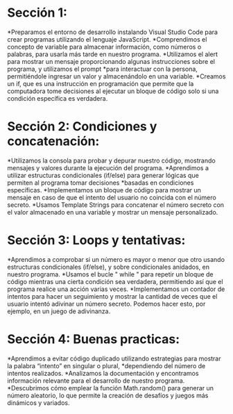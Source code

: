 # Sección 1:
*Preparamos el entorno de desarrollo instalando Visual Studio Code para crear programas utilizando el lenguaje JavaScript.
*Comprendimos el concepto de variable para almacenar información, como números o palabras, para usarla más tarde en nuestro programa.
*Utilizamos el alert para mostrar un mensaje proporcionando algunas instrucciones sobre el programa, y utilizamos el prompt *para interactuar con la persona, permitiéndole ingresar un valor y almacenándolo en una variable.
*Creamos un if, que es una instrucción en programación que permite que la computadora tome decisiones al ejecutar un bloque de código solo si una condición específica es verdadera.

# Sección 2: Condiciones y concatenación:
*Utilizamos la consola para probar y depurar nuestro código, mostrando mensajes y valores durante la ejecución del programa.
*Aprendimos a utilizar estructuras condicionales (if/else) para generar lógicas que permiten al programa tomar decisiones *basadas en condiciones específicas.
*Implementamos un bloque de código para mostrar un mensaje en caso de que el intento del usuario no coincida con el número secreto.
*Usamos Template Strings para concatenar el número secreto con el valor almacenado en una variable y mostrar un mensaje personalizado.


# Sección 3: Loops y tentativas:
*Aprendimos a comprobar si un número es mayor o menor que otro usando estructuras condicionales (if/else), y sobre condicionales anidados, en nuestro programa.
*Usamos el bucle " while " para repetir un bloque de código mientras una cierta condición sea verdadera, permitiendo así que el programa realice una acción varias veces.
*Implementamos un contador de intentos para hacer un seguimiento y mostrar la cantidad de veces que el usuario intentó adivinar un número secreto. Podemos hacer esto, por ejemplo, en un juego de adivinanza.

# Sección 4: Buenas practicas:
*Aprendimos a evitar código duplicado utilizando estrategias para mostrar la palabra “intento” en singular o plural, *dependiendo del número de intentos realizados.
*Analizamos la documentación y encontramos información relevante para el desarrollo de nuestro programa.
*Descubrimos cómo emplear la función Math.random() para generar un número aleatorio, lo que permite la creación de desafíos y juegos más dinámicos y variados.
